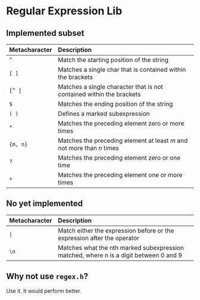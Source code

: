 # Regular Expression Lib

## Implemented subset

| Metacharacter | Description                                                            |
| :------------ | :--------------------------------------------------------------------- |
| `^`           | Match the starting position of the string                              |
| `[ ]`         | Matches a single char that is contained within the brackets            |
| `[^ ]`        | Matches a single character that is not contained within the brackets   |
| `$`           | Matches the ending position of the string                              |
| `( )`         | Defines a marked subexpression                                         |
| `*`           | Matches the preceding element zero or more times                       |
| `{m, n}`      | Matches the preceding element at least _m_ and not more than _n_ times |
| `?`           | Matches the preceding element zero or one time                         |
| `+`           | Matches the preceding element one or more times                        |

## No yet implemented 

| Metacharacter | Description                                                                           |
| :------------ | :------------------------------------------------------------------------------------ |
| `\|`          | Match either the expression before or the expression after the operator               |
| `\n`          | Matches what the nth marked subexpression matched, where n is a digit between 0 and 9 |

## Why not use `regex.h`?
Use it. It would perform better.



